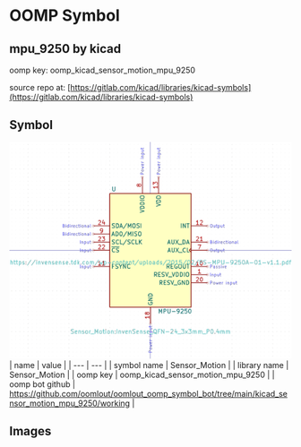 # OOMP Symbol  
## mpu_9250  by kicad  
  
oomp key: oomp_kicad_sensor_motion_mpu_9250  
  
source repo at: [https://gitlab.com/kicad/libraries/kicad-symbols](https://gitlab.com/kicad/libraries/kicad-symbols)  
## Symbol  
  
[![working.png](working_600.png)](working.png)  
| name | value | 
| --- | --- | 
| symbol name | Sensor_Motion | 
| library name | Sensor_Motion | 
| oomp key | oomp_kicad_sensor_motion_mpu_9250 | 
| oomp bot github | https://github.com/oomlout/oomlout_oomp_symbol_bot/tree/main/kicad_sensor_motion_mpu_9250/working | 
## Images  
